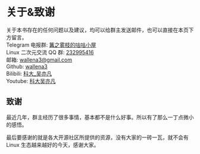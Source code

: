 # 关于&致谢 <!-- {docsify-ignore-all} -->

关于本书存在的任何问题以及建议，均可以给群主发送邮件，也可以直接在本页下方留言。  
Telegram 电报群: [篝之雾枝的咕咕小屋](https://t.me/kdwu1fan)  
Linux 二次元交流 QQ 群: [232995416](https://jq.qq.com/?_wv=1027&k=5hTGQRy)  
邮箱: wallena3@gmail.com  
Github: [wallena3](https://github.com/wallena3)  
Bilibili: [科大\_吴亦凡](https://space.bilibili.com/77485509)  
Youtube: [科大吴亦凡](https://www.youtube.com/channel/UCVO7lXKucA6z3O37WV7FG5w?view_as=subscriber)

## 致谢

最近几年，群主经历了很多事情，基本都不是什么好事。所以有了那么一丁点微小的感悟。

最后要感谢的就是各大开源社区所提供的资源，没有大家的一砖一瓦，就不会有 Linux 生态越来越好的今天，感谢大家。
